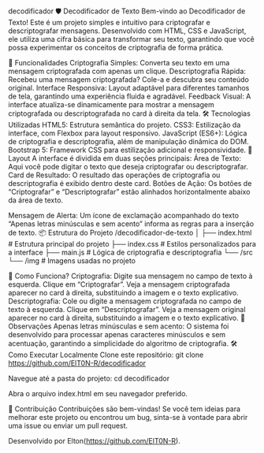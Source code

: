 decodificador
🛡️ Decodificador de Texto
Bem-vindo ao Decodificador de Texto! Este é um projeto simples e intuitivo para criptografar e descriptografar mensagens. Desenvolvido com HTML, CSS e JavaScript, ele utiliza uma cifra básica para transformar seu texto, garantindo que você possa experimentar os conceitos de criptografia de forma prática.

🚀 Funcionalidades
Criptografia Simples: Converta seu texto em uma mensagem criptografada com apenas um clique.
Descriptografia Rápida: Recebeu uma mensagem criptografada? Cole-a e descubra seu conteúdo original.
Interface Responsiva: Layout adaptável para diferentes tamanhos de tela, garantindo uma experiência fluida e agradável.
Feedback Visual: A interface atualiza-se dinamicamente para mostrar a mensagem criptografada ou descriptografada no card à direita da tela.
🛠️ Tecnologias Utilizadas
HTML5: Estrutura semântica do projeto.
CSS3: Estilização da interface, com Flexbox para layout responsivo.
JavaScript (ES6+): Lógica de criptografia e descriptografia, além de manipulação dinâmica do DOM.
Bootstrap 5: Framework CSS para estilização adicional e responsividade.
🎨 Layout
A interface é dividida em duas seções principais:
Área de Texto: Aqui você pode digitar o texto que deseja criptografar ou descriptografar.
Card de Resultado: O resultado das operações de criptografia ou descriptografia é exibido dentro deste card.
Botões de Ação: Os botões de “Criptografar” e “Descriptografar” estão alinhados horizontalmente abaixo da área de texto.

Mensagem de Alerta: Um ícone de exclamação acompanhado do texto “Apenas letras minúsculas e sem acento” informa as regras para a inserção de texto.
📦 Estrutura do Projeto
/decodificador-de-texto │ ├── index.html # Estrutura principal do projeto ├── index.css # Estilos personalizados para a interface ├── main.js # Lógica de criptografia e descriptografia └── /src └── /img # Imagens usadas no projeto

🔑 Como Funciona?
Criptografia:
Digite sua mensagem no campo de texto à esquerda.
Clique em “Criptografar”.
Veja a mensagem criptografada aparecer no card à direita, substituindo a imagem e o texto explicativo.
Descriptografia:
Cole ou digite a mensagem criptografada no campo de texto à esquerda.
Clique em “Descriptografar”.
Veja a mensagem original aparecer no card à direita, substituindo a imagem e o texto explicativo.
📝 Observações
Apenas letras minúsculas e sem acento: O sistema foi desenvolvido para processar apenas caracteres minúsculos e sem acentuação, garantindo a simplicidade do algoritmo de criptografia.
🛠️ Como Executar Localmente
Clone este repositório: git clone https://github.com/ElT0N-R/decodificador

Navegue até a pasta do projeto: cd decodificador

Abra o arquivo index.html em seu navegador preferido.

🤝 Contribuição
Contribuições são bem-vindas! Se você tem ideias para melhorar este projeto ou encontrou um bug, sinta-se à vontade para abrir uma issue ou enviar um pull request.

Desenvolvido por Elton(https://github.com/ElT0N-R).
